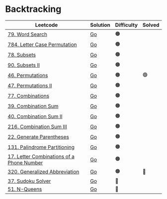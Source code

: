 # Backtracking

| Leetcode  | Solution | Difficulty | Solved |
| --- | --- | --- | --- |
| [79. Word Search](https://leetcode.com/problems/word-search/) | [Go](<../Backtracking/Solutions/79. Word Search.md>) | 🟠 |   |
| [784. Letter Case Permutation](https://leetcode.com/problems/letter-case-permutation/) | [Go](<../Backtracking/Solutions/784. Letter Case Permutation.md>) | 🟠 |   |
| [78. Subsets](https://leetcode.com/problems/subsets/) | [Go](<../Backtracking/Solutions/78. Subsets.md>) | 🟠 |   |
| [90. Subsets II](https://leetcode.com/problems/subsets-ii/) | [Go](<../Backtracking/Solutions/90. Subsets II.md>) | 🟠 |   |
| [46. Permutations](https://leetcode.com/problems/permutations/) | [Go](<../Backtracking/Solutions/46. Permutations.md>) | 🟠 |  🟢 |
| [47. Permutations II](https://leetcode.com/problems/permutations-ii/) | [Go](<../Backtracking/Solutions/47. Permutations II.md>) | 🟠 |   |
| [77. Combinations](https://leetcode.com/problems/combinations/) | [Go](<../Backtracking/Solutions/77. Combinations.md>) | 🟠 |   |
| [39. Combination Sum](https://leetcode.com/problems/combination-sum/) | [Go](<../Backtracking/Solutions/39. Combination Sum.md>) | 🟠 |   |
| [40. Combination Sum II](https://leetcode.com/problems/combination-sum-ii/) | [Go](<../Backtracking/Solutions/40. Combination Sum II.md>) | 🟠 |   |
| [216. Combination Sum III](https://leetcode.com/problems/combination-sum-iii/) | [Go](<../Backtracking/Solutions/216. Combination Sum III.md>) | 🟠 |   |
| [22. Generate Parentheses](https://leetcode.com/problems/generate-parentheses/) | [Go](<../Backtracking/Solutions/22. Generate Parentheses.md>) | 🟠 |   |
| [131. Palindrome Partitioning](https://leetcode.com/problems/palindrome-partitioning/) | [Go](<../Backtracking/Solutions/131. Palindrome Partitioning.md>) | 🟠 |   |
| [17. Letter Combinations of a Phone Number](https://leetcode.com/problems/letter-combinations-of-a-phone-number/) | [Go](<../Backtracking/Solutions/17. Letter Combinations of a Phone Number.md>) | 🟠 |   |
| [320. Generalized Abbreviation](https://leetcode.com/problems/generalized-abbreviation/) | [Go](<../Backtracking/Solutions/320. Generalized Abbreviation.md>) | 🟠 | 🔴  |
| [37. Sudoku Solver](https://leetcode.com/problems/sudoku-solver/) | [Go](<../Backtracking/Solutions/37. Sudoku Solver.md>) | 🔴 |   |
| [51. N-Queens](https://leetcode.com/problems/n-queens/) | [Go](<../Backtracking/Solutions/51. N-Queens.md>) | 🔴 |   |
